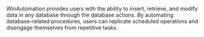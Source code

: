 WinAutomation provides users with the ability to insert, retrieve, and modify data in any database through the database actions. By automating database-related procedures, users can replicate scheduled operations and disengage themselves from repetitive tasks.
